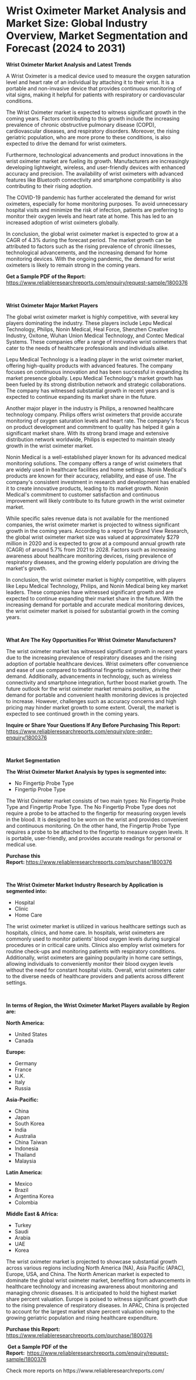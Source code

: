 <p><h1>Wrist Oximeter Market Analysis and Market Size: Global Industry Overview, Market Segmentation and Forecast (2024 to 2031)</h1></p><p><strong>Wrist Oximeter Market Analysis and Latest Trends</strong></p>
<p><p>A Wrist Oximeter is a medical device used to measure the oxygen saturation level and heart rate of an individual by attaching it to their wrist. It is a portable and non-invasive device that provides continuous monitoring of vital signs, making it helpful for patients with respiratory or cardiovascular conditions.</p><p>The Wrist Oximeter market is expected to witness significant growth in the coming years. Factors contributing to this growth include the increasing prevalence of chronic obstructive pulmonary disease (COPD), cardiovascular diseases, and respiratory disorders. Moreover, the rising geriatric population, who are more prone to these conditions, is also expected to drive the demand for wrist oximeters.</p><p>Furthermore, technological advancements and product innovations in the wrist oximeter market are fueling its growth. Manufacturers are increasingly developing lightweight, wireless, and user-friendly devices with enhanced accuracy and precision. The availability of wrist oximeters with advanced features like Bluetooth connectivity and smartphone compatibility is also contributing to their rising adoption.</p><p>The COVID-19 pandemic has further accelerated the demand for wrist oximeters, especially for home monitoring purposes. To avoid unnecessary hospital visits and minimize the risk of infection, patients are preferring to monitor their oxygen levels and heart rate at home. This has led to an increased adoption of wrist oximeters globally.</p><p>In conclusion, the global wrist oximeter market is expected to grow at a CAGR of 4.3% during the forecast period. The market growth can be attributed to factors such as the rising prevalence of chronic illnesses, technological advancements, and the increasing demand for home monitoring devices. With the ongoing pandemic, the demand for wrist oximeters is likely to remain strong in the coming years.</p></p>
<p><strong>Get a Sample PDF of the Report:&nbsp;</strong> <a href="https://www.reliableresearchreports.com/enquiry/request-sample/1800376">https://www.reliableresearchreports.com/enquiry/request-sample/1800376</a></p>
<p>&nbsp;</p>
<p><strong>Wrist Oximeter Major Market Players</strong></p>
<p><p>The global wrist oximeter market is highly competitive, with several key players dominating the industry. These players include Lepu Medical Technology, Philips, Nonin Medical, Heal Force, Shenzhen Creative Industry, Oxitone, Wuhan Union Medical Technology, and Contec Medical Systems. These companies offer a range of innovative wrist oximeters that cater to the needs of healthcare professionals and individuals alike.</p><p>Lepu Medical Technology is a leading player in the wrist oximeter market, offering high-quality products with advanced features. The company focuses on continuous innovation and has been successful in expanding its market presence globally. Lepu Medical Technology's market growth has been fueled by its strong distribution network and strategic collaborations. The company has witnessed substantial growth in recent years and is expected to continue expanding its market share in the future.</p><p>Another major player in the industry is Philips, a renowned healthcare technology company. Philips offers wrist oximeters that provide accurate monitoring of oxygen saturation levels and heart rate. The company's focus on product development and commitment to quality has helped it gain a significant market share. With its strong brand image and extensive distribution network worldwide, Philips is expected to maintain steady growth in the wrist oximeter market.</p><p>Nonin Medical is a well-established player known for its advanced medical monitoring solutions. The company offers a range of wrist oximeters that are widely used in healthcare facilities and home settings. Nonin Medical's products are known for their accuracy, reliability, and ease of use. The company's consistent investment in research and development has enabled it to create innovative products, leading to its market growth. Nonin Medical's commitment to customer satisfaction and continuous improvement will likely contribute to its future growth in the wrist oximeter market.</p><p>While specific sales revenue data is not available for the mentioned companies, the wrist oximeter market is projected to witness significant growth in the coming years. According to a report by Grand View Research, the global wrist oximeter market size was valued at approximately $279 million in 2020 and is expected to grow at a compound annual growth rate (CAGR) of around 5.7% from 2021 to 2028. Factors such as increasing awareness about healthcare monitoring devices, rising prevalence of respiratory diseases, and the growing elderly population are driving the market's growth.</p><p>In conclusion, the wrist oximeter market is highly competitive, with players like Lepu Medical Technology, Philips, and Nonin Medical being key market leaders. These companies have witnessed significant growth and are expected to continue expanding their market share in the future. With the increasing demand for portable and accurate medical monitoring devices, the wrist oximeter market is poised for substantial growth in the coming years.</p></p>
<p>&nbsp;</p>
<p><strong>What Are The Key Opportunities For Wrist Oximeter Manufacturers?</strong></p>
<p><p>The wrist oximeter market has witnessed significant growth in recent years due to the increasing prevalence of respiratory diseases and the rising adoption of portable healthcare devices. Wrist oximeters offer convenience and ease of use compared to traditional fingertip oximeters, driving their demand. Additionally, advancements in technology, such as wireless connectivity and smartphone integration, further boost market growth. The future outlook for the wrist oximeter market remains positive, as the demand for portable and convenient health monitoring devices is projected to increase. However, challenges such as accuracy concerns and high pricing may hinder market growth to some extent. Overall, the market is expected to see continued growth in the coming years.</p></p>
<p><strong>Inquire or Share Your Questions If Any Before Purchasing This Report:</strong> <a href="https://www.reliableresearchreports.com/enquiry/pre-order-enquiry/1800376">https://www.reliableresearchreports.com/enquiry/pre-order-enquiry/1800376</a></p>
<p>&nbsp;</p>
<p><strong>Market Segmentation</strong></p>
<p><strong>The Wrist Oximeter Market Analysis by types is segmented into:</strong></p>
<p><ul><li>No Fingertip Probe Type</li><li>Fingertip Probe Type</li></ul></p>
<p><p>The Wrist Oximeter market consists of two main types: No Fingertip Probe Type and Fingertip Probe Type. The No Fingertip Probe Type does not require a probe to be attached to the fingertip for measuring oxygen levels in the blood. It is designed to be worn on the wrist and provides convenient and continuous monitoring. On the other hand, the Fingertip Probe Type requires a probe to be attached to the fingertip to measure oxygen levels. It is portable, user-friendly, and provides accurate readings for personal or medical use.</p></p>
<p><strong>Purchase this Report:&nbsp;</strong><a href="https://www.reliableresearchreports.com/purchase/1800376">https://www.reliableresearchreports.com/purchase/1800376</a></p>
<p>&nbsp;</p>
<p><strong>The Wrist Oximeter Market Industry Research by Application is segmented into:</strong></p>
<p><ul><li>Hospital</li><li>Clinic</li><li>Home Care</li></ul></p>
<p><p>The wrist oximeter market is utilized in various healthcare settings such as hospitals, clinics, and home care. In hospitals, wrist oximeters are commonly used to monitor patients' blood oxygen levels during surgical procedures or in critical care units. Clinics also employ wrist oximeters for routine check-ups and monitoring patients with respiratory conditions. Additionally, wrist oximeters are gaining popularity in home care settings, allowing individuals to conveniently monitor their blood oxygen levels without the need for constant hospital visits. Overall, wrist oximeters cater to the diverse needs of healthcare providers and patients across different settings.</p></p>
<p>&nbsp;</p>
<p><strong>In terms of Region, the Wrist Oximeter Market Players available by Region are:</strong></p>
<p>
    <p> <strong> North America: </strong>
        <ul>
            <li>United States</li>
            <li>Canada</li>
        </ul>
        </p> 
    <p> <strong> Europe: </strong>
        <ul>
            <li>Germany</li>
            <li>France</li>
            <li>U.K.</li>
            <li>Italy</li>
            <li>Russia</li>
        </ul>
        </p> 
    <p> <strong> Asia-Pacific: </strong>
        <ul>
            <li>China</li>
            <li>Japan</li>
            <li>South Korea</li>
            <li>India</li>
            <li>Australia</li>
            <li>China Taiwan</li>
            <li>Indonesia</li>
            <li>Thailand</li>
            <li>Malaysia</li>
        </ul>
        </p> 
    <p> <strong> Latin America: </strong>
        <ul>
            <li>Mexico</li>
            <li>Brazil</li>
            <li>Argentina Korea</li>
            <li>Colombia</li>
        </ul>
        </p> 
    <p> <strong> Middle East & Africa: </strong>
        <ul>
            <li>Turkey</li>
            <li>Saudi</li>
            <li>Arabia</li>
            <li>UAE</li>
            <li>Korea</li>
        </ul>
    </p>
    </p>
<p><p>The wrist oximeter market is projected to showcase substantial growth across various regions including North America (NA), Asia Pacific (APAC), Europe, USA, and China. The North American market is expected to dominate the global wrist oximeter market, benefiting from advancements in healthcare technology and increasing awareness about monitoring and managing chronic diseases. It is anticipated to hold the highest market share percent valuation. Europe is poised to witness significant growth due to the rising prevalence of respiratory diseases. In APAC, China is projected to account for the largest market share percent valuation owing to the growing geriatric population and rising healthcare expenditure.</p></p>
<p><strong>Purchase this Report: </strong><a href="https://www.reliableresearchreports.com/purchase/1800376">https://www.reliableresearchreports.com/purchase/1800376</a></p>
<p>&nbsp;<strong>Get a Sample PDF of the Report:&nbsp;&nbsp;</strong><a href="https://www.reliableresearchreports.com/enquiry/request-sample/1800376">https://www.reliableresearchreports.com/enquiry/request-sample/1800376</a></p>
<p><strong></strong></p>
<p>Check more reports on https://www.reliableresearchreports.com/</p>